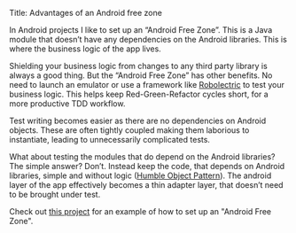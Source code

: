 Title: Advantages of an Android free zone

In Android projects I like to set up an “Android Free Zone”. This is a Java module that doesn’t have any dependencies on the Android libraries. This is where the business logic of the app lives.

Shielding your business logic from changes to any third party library is always a good thing. But the “Android Free Zone” has other benefits. No need to launch an emulator or use a framework like [Robolectric](http://robolectric.org/) to test your business logic. This helps keep Red-Green-Refactor cycles short, for a more productive TDD workflow.

<!--more-->

Test writing becomes easier as there are no dependencies on Android objects. These are often tightly coupled making them laborious to instantiate, leading to unnecessarily complicated tests.

What about testing the modules that do depend on the Android libraries?  The simple answer? Don’t. Instead keep the code, that depends on Android libraries, simple and without logic ([Humble Object Pattern](http://xunitpatterns.com/Humble%20Object.html)). The android layer of the app effectively becomes a thin adapter layer, that doesn’t need to be brought under test.

Check out [this project](https://github.com/andersmurphy/chain) for an example of how to set up an "Android Free Zone".
